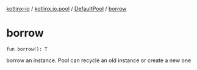 [kotlinx-io](../../index.md) / [kotlinx.io.pool](../index.md) / [DefaultPool](index.md) / [borrow](./borrow.md)

# borrow

`fun borrow(): T`

borrow an instance. Pool can recycle an old instance or create a new one

